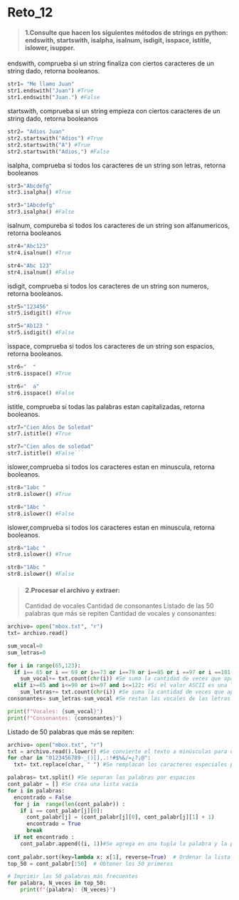 # Reto_12

>#### 1.Consulte que hacen los siguientes métodos de strings en python: endswith, startswith, isalpha, isalnum, isdigit, isspace, istitle, islower, isupper.
endswith, comprueba si un string finaliza con ciertos caracteres de un string dado, retorna booleanos.
```python
str1= "Me llamo Juan"
str1.endswith("Juan") #True
str1.endswith("Juan.") #False
```
startswith, comprueba si un string empieza con ciertos caracteres de un string dado, retorna booleanos
```python
str2= "Adios Juan"
str2.startswith("Adios") #True
str2.startswith("A") #True
str2.startswith("Adios,") #False
```
isalpha, comprueba si todos los caracteres de un string son letras, retorna booleanos
```python
str3="Abcdefg" 
str3.isalpha() #True

str3="1Abcdefg"
str3.isalpha() #False
```
isalnum, compureba si todos los caracteres de un string son alfanumericos, retorna booleanos
```python
str4="Abc123"
str4.isalnum() #True

str4="Abc 123"
str4.isalnum() #False
```
isdigit, comprueba si todos los caracteres de un string son numeros, retorna booleanos.
```python
str5="123456"
str5.isdigit() #True

str5="Ab123 "
str5.isdigit() #False
```
isspace, comprueba si todos los caracteres de un string son espacios, retorna booleanos.
```python
str6="  "
str6.isspace() #True

str6="  a" 
str6.isspace() #False
```
istitle, comprueba si todas las palabras estan capitalizadas, retorna booleanos.
```python
str7="Cien Años De Soledad"
str7.istitle() #True

str7="Cien años de soledad"
str7.istitle() #False```
```
islower,comprueba si todos los caracteres estan en minuscula, retorna booleanos.
```python
str8="1abc "
str8.islower() #True

str8="1Abc "
str8.islower() #False
```
islower,comprueba si todos los caracteres estan en minuscula, retorna booleanos.
```python
str8="1abc "
str8.islower() #True

str8="1Abc "
str8.islower() #False
```


>#### 2.Procesar el archivo y extraer:
>Cantidad de vocales 
>Cantidad de consonantes
>Listado de las 50 palabras que más se repiten
Cantidad de vocales y consonantes:
```python
archivo= open("mbox.txt", "r")
txt= archivo.read()

sum_vocal=0
sum_letras=0

for i in range(65,123):
  if i== 65 or i == 69 or i==73 or i==79 or i==85 or i ==97 or i ==101 or i==105 or i==111 or i==117 : #Si el valor ASCII es una vocal
    sum_vocal+= txt.count(chr(i)) #Se suma la cantidad de veces que aparece cada vocal
  elif i>=65 and i<=90 or i>=97 and i<=122: #Si el valor ASCII es una letra
    sum_letras+= txt.count(chr(i)) #Se suma la cantidad de veces que aparece cada letra
consonantes= sum_letras-sum_vocal #Se restan las vocales de las letras para obtener las consonantes

print(f"Vocales: {sum_vocal}")
print(f"Consonantes: {consonantes}")
```
Listado de 50 palabras que más se repiten:
```python
archivo= open("mbox.txt", "r")
txt = archivo.read().lower() #Se convierte el texto a minúsculas para que no haya distinción entre mayúsculas y minúsculas
for char in "0123456789-_()[],.:!#$%&/=¿?¡@":
  txt= txt.replace(char, " ") #Se remplacan los caracteres especiales por espacios

palabras= txt.split() #Se separan las palabras por espacios
cont_palabr = [] #Se crea una lista vacía
for i in palabras:
  encontrado = False
  for j in  range(len(cont_palabr)) :
    if i == cont_palabr[j][0]:
      cont_palabr[j] = (cont_palabr[j][0], cont_palabr[j][1] + 1)
      encontrado = True
      break
  if not encontrado :  
    cont_palabr.append((i, 1))#Se agrega en una tupla la palabra y la primera vez que aparece
        
cont_palabr.sort(key=lambda x: x[1], reverse=True)  # Ordenar la lista por frecuencia en orden descendente
top_50 = cont_palabr[:50]  # Obtener los 50 primeros

# Imprimir las 50 palabras más frecuentes
for palabra, N_veces in top_50:
    print(f"{palabra}: {N_veces}")
```
